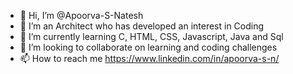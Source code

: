 - 👋 Hi, I’m @Apoorva-S-Natesh
- 👀 I’m an Architect who has developed an interest in Coding
- 🌱 I’m currently learning C, HTML, CSS, Javascript, Java and Sql
- 💞️ I’m looking to collaborate on learning and coding challenges
- 📫 How to reach me https://www.linkedin.com/in/apoorva-s-n/

<!---
Apoorva-S-Natesh/Apoorva-S-Natesh is a ✨ special ✨ repository because its `README.md` (this file) appears on your GitHub profile.
You can click the Preview link to take a look at your changes.
--->
